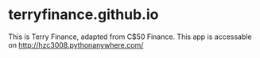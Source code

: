 # terryfinance.github.io
This is Terry Finance, adapted from C$50 Finance.
This app is accessable on http://hzc3008.pythonanywhere.com/
